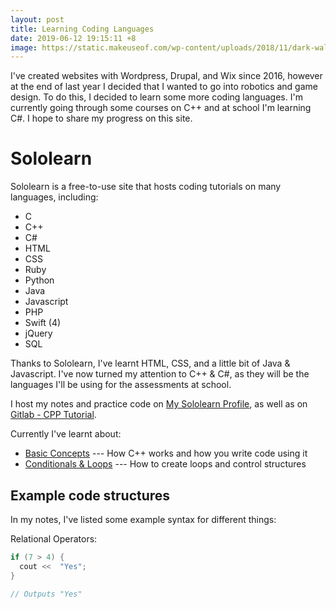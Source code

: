 ```yaml
---
layout: post
title: Learning Coding Languages
date: 2019-06-12 19:15:11 +8
image: https://static.makeuseof.com/wp-content/uploads/2018/11/dark-wallpapers-670x335.jpg
---
```


I've created websites with Wordpress, Drupal, and Wix since 2016, however at the end of last year I decided that I wanted to go into robotics and game design. To do this, I decided to learn some more coding languages. I'm currently going through some courses on C++ and at school I'm learning C#. I hope to share my progress on this site.

# Sololearn
Sololearn is a free-to-use site that hosts coding tutorials on many languages, including:

* C
* C++
* C#
* HTML
* CSS
* Ruby
* Python
* Java
* Javascript
* PHP
* Swift (4)
* jQuery
* SQL

Thanks to Sololearn, I've learnt HTML, CSS, and a little bit of Java & Javascript. I've now turned my attention to C++ & C#, as they will be the languages I'll be using for the assessments at school.

I host my notes and practice code on [My Sololearn Profile](https://www.sololearn.com/Profile/5134550), as well as on [Gitlab - CPP Tutorial](https://gitlab.com/IrisDroidology/cpp-tutorial-vLnPwxZdW4Y). 

Currently I've learnt about:

* [Basic Concepts](https://gitlab.com/IrisDroidology/cpp-tutorial-vLnPwxZdW4Y/blob/master/sololearn/basic-concepts.md) --- How C++ works and how you write code using it
* [Conditionals & Loops](https://gitlab.com/IrisDroidology/cpp-tutorial-vLnPwxZdW4Y/blob/master/sololearn/conditionals-and-loops.md) --- How to create loops and control structures

## Example code structures
In my notes, I've listed some example syntax for different things:

Relational Operators:
```c++
if (7 > 4) {
  cout <<  "Yes"; 
}

// Outputs "Yes"
```
